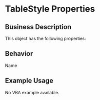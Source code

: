 # TableStyle Properties

## Business Description
This object has the following properties:

## Behavior
Name

## Example Usage
No VBA example available.